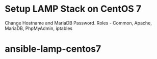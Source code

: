 # Setup LAMP Stack on CentOS 7
Change Hostname and MariaDB Password.
Roles - Common, Apache, MariaDB, PhpMyAdmin, iptables
# ansible-lamp-centos7
